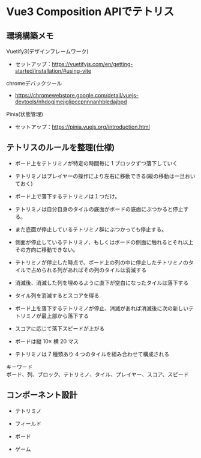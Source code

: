 # Vue3 Composition APIでテトリス

## 環境構築メモ

Vuetify3(デザインフレームワーク)

- セットアップ：https://vuetifyjs.com/en/getting-started/installation/#using-vite

chromeデバックツール

- https://chromewebstore.google.com/detail/vuejs-devtools/nhdogjmejiglipccpnnnanhbledajbpd

Pinia(状態管理)

- セットアップ：https://pinia.vuejs.org/introduction.html

## テトリスのルールを整理(仕様)

- ボード上をテトリミノが特定の時間毎に 1 ブロックずつ落下していく
- テトリミノはプレイヤーの操作により左右に移動できる(縦の移動は一旦おいておく)
- ボード上で落下するテトリミノは１つだけ。
- テトリミノは自分自身のタイルの底面がボードの底面にぶつかると停止する。
- また底面が停止しているテトリミノ群にぶつかっても停止する。
- 側面が停止しているテトリミノ、もしくはボードの側面に触れるとそれ以上その方向に移動できない。
- テトリミノが停止した時点で、ボード上の列の中に停止したテトリミノのタイルで占められる列があればその列のタイルは消滅する
- 消滅後、消滅した列を埋めるように直下が空白になったタイルは落下する
- タイル列を消滅するとスコアを得る
- ボード上を落下するテトリミノが停止、消滅があれば消滅後に次の新しいテトリミノが最上部から落下する
- スコアに応じて落下スピードが上がる

- ボードは縦 10× 横 20 マス
- テトリミノは 7 種類あり 4 つのタイルを組み合わせて構成される

キーワード  
ボード、列、ブロック、テトリミノ、タイル、プレイヤー、スコア、スピード

## コンポーネント設計

- テトリミノ

- フィールド

- ボード

- ゲーム

